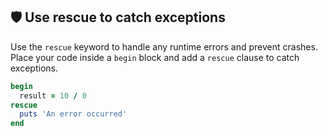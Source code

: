 ## 🛡️ Use rescue to catch exceptions
Use the `rescue` keyword to handle any runtime errors and prevent crashes. Place your code inside a `begin` block and add a `rescue` clause to catch exceptions.

```ruby
begin
  result = 10 / 0
rescue
  puts 'An error occurred'
end
```